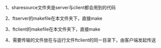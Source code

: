 1、sharesource文件夹是server与client都会用到的代码

2、ftserver的makefile在本文件夹下，直接make

3、ftclient的makefile在本文件夹下，直接make

4、需要传输的文件放在与运行文件ftclient的同一目录下，由客户端发起传送




